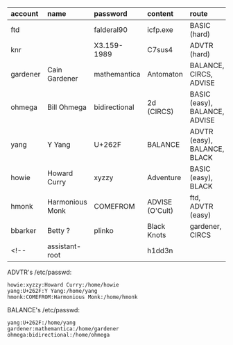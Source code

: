 | account | name | password | content | route |
|:--|:--|:--|:--|:--|
| ftd | | falderal90 | icfp.exe | BASIC (hard) |
| knr | | X3.159-1989 | C7sus4 | ADVTR (hard) |
| gardener | Cain Gardener | mathemantica | Antomaton | BALANCE, CIRCS, ADVISE |
| ohmega | Bill Ohmega | bidirectional | 2d (CIRCS) | BASIC (easy), BALANCE, ADVISE |
| yang | Y Yang | U+262F | BALANCE | ADVTR (easy), BALANCE, BLACK |
| howie | Howard Curry | xyzzy | Adventure | BASIC (easy), BLACK |
| hmonk | Harmonious Monk | COMEFROM | ADVISE (O'Cult) | ftd, ADVTR (easy) |
| bbarker | Betty ? | plinko | Black Knots | gardener, CIRCS |
<!-- | assistant-root | | h1dd3n | | | -->

ADVTR's /etc/passwd:

```
howie:xyzzy:Howard Curry:/home/howie
yang:U+262F:Y Yang:/home/yang
hmonk:COMEFROM:Harmonious Monk:/home/hmonk
```

BALANCE's /etc/passwd:

```
yang:U+262F:/home/yang
gardener:mathemantica:/home/gardener
ohmega:bidirectional:/home/ohmega
```

